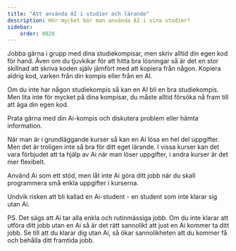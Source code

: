 ```yaml
---
title: "Att använda AI i studier och lärande" 
description: HUr mycket bör man använda AI i sina studier?
sidebar:
    order: 0020
---
```


Jobba gärna i grupp med dina studiekompisar, men skriv alltid din egen kod för hand. Även om du tjuvkikar för att hitta bra lösningar så är det en stor skillnad att skriva koden själv jämfört med att kopiera från någon. Kopiera aldrig kod, varken från din kompis eller från en AI.

Om du inte har någon studiekompis så kan en AI bli en bra studiekompis. Men lita inte för mycket på dina kompisar, du måste alltid försöka nå fram till att äga din egen kod.

Prata gärna med din Ai-kompis och diskutera problem eller hämta information.

När man är i grundläggande kurser så kan en Ai lösa en hel del uppgifter. Men det är troligen inte så bra för ditt eget lärande. I vissa kurser kan det vara förbjudet att ta hjälp av Ai när man löser uppgifter, i andra kurser är det mer flexibelt.

Använd Ai som ett stöd, men låt inte Ai göra ditt jobb när du skall programmera små enkla uppgifter i kurserna. 

Undvik risken att bli kallad en Ai-student - en student som inte klarar sig utan Ai.

PS. Det sägs att Ai tar alla enkla och rutinmässiga jobb. Om du inte klarar att utföra ditt jobb utan en Ai så är det rätt sannolikt att just en Ai kommer ta ditt jobb. Se till att du klarar dig utan Ai, så ökar sannolikheten att du kommer få och behålla ditt framtida jobb.
